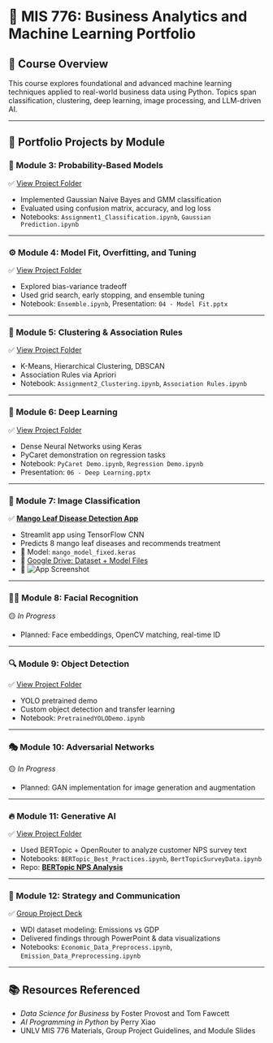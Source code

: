 # 🤖 MIS 776: Business Analytics and Machine Learning Portfolio


## 📘 Course Overview

This course explores foundational and advanced machine learning techniques applied to real-world business data using Python. Topics span classification, clustering, deep learning, image processing, and LLM-driven AI.

---

## 📂 Portfolio Projects by Module

### 🫮 Module 3: Probability-Based Models  
✅ [View Project Folder](./Module3_ProbabilityModels)  
- Implemented Gaussian Naive Bayes and GMM classification  
- Evaluated using confusion matrix, accuracy, and log loss  
- Notebooks: `Assignment1_Classification.ipynb`, `Gaussian Prediction.ipynb`  

---

### ⚙️ Module 4: Model Fit, Overfitting, and Tuning  
✅ [View Project Folder](./Module4_ModelFit)  
- Explored bias-variance tradeoff  
- Used grid search, early stopping, and ensemble tuning  
- Notebook: `Ensemble.ipynb`, Presentation: `04 - Model Fit.pptx`  

---

### 🧵 Module 5: Clustering & Association Rules  
✅ [View Project Folder](./Module5_Clustering)  
- K-Means, Hierarchical Clustering, DBSCAN  
- Association Rules via Apriori  
- Notebook: `Assignment2_Clustering.ipynb`, `Association Rules.ipynb`  

---

### 🧬 Module 6: Deep Learning  
✅ [View Project Folder](./Module6_DeepLearning)  
- Dense Neural Networks using Keras  
- PyCaret demonstration on regression tasks  
- Notebook: `PyCaret Demo.ipynb`, `Regression Demo.ipynb`  
- Presentation: `06 - Deep Learning.pptx`  

---

### 🌿 Module 7: Image Classification  
✅ **[Mango Leaf Disease Detection App](https://github.com/zacharyallen66/mango-disease-app)**  
- Streamlit app using TensorFlow CNN  
- Predicts 8 mango leaf diseases and recommends treatment  
- 🧠 Model: `mango_model_fixed.keras`  
- 🔗 [Google Drive: Dataset + Model Files](https://drive.google.com/drive/folders/1kFK9Vu5M1jHPjHA3hrTxJG3SwX5lsYZ5?usp=sharing)  
- 📸 ![App Screenshot](./media/mango_app.png)

---

### 😶‍🌫️ Module 8: Facial Recognition  
🟡 *In Progress*  
- Planned: Face embeddings, OpenCV matching, real-time ID

---

### 🔍 Module 9: Object Detection  
✅ [View Project Folder](./Module9_ObjectDetection)  
- YOLO pretrained demo  
- Custom object detection and transfer learning  
- Notebook: `PretrainedYOLODemo.ipynb`

---

### 🎭 Module 10: Adversarial Networks  
🟡 *In Progress*  
- Planned: GAN implementation for image generation and augmentation

---

### 🔥 Module 11: Generative AI  
✅ [View Project Folder](./Module11_LLM)  
- Used BERTopic + OpenRouter to analyze customer NPS survey text  
- Notebooks: `BERTopic_Best_Practices.ipynb`, `BertTopicSurveyData.ipynb`  
- Repo: **[BERTopic NPS Analysis](https://github.com/zacharyallen66/bertopic-nps)**

---

### 🧾 Module 12: Strategy and Communication  
✅ [Group Project Deck](./Module12_BusinessPresentation/12%20-%20Strategy%20and%20Comnunications.pptx)  
- WDI dataset modeling: Emissions vs GDP  
- Delivered findings through PowerPoint & data visualizations  
- Notebooks: `Economic_Data_Preprocess.ipynb`, `Emission_Data_Preprocessing.ipynb`

---

## 📚 Resources Referenced

- *Data Science for Business* by Foster Provost and Tom Fawcett  
- *AI Programming in Python* by Perry Xiao  
- UNLV MIS 776 Materials, Group Project Guidelines, and Module Slides

